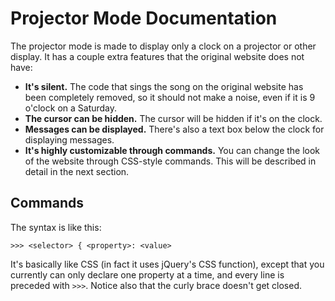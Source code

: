 # Projector Mode Documentation
The projector mode is made to display only a clock on a projector or other display. It has a couple extra features that the original website does not have:

- **It's silent.** The code that sings the song on the original website has been completely removed, so it should not make a noise, even if it is 9 o'clock on a Saturday.
- **The cursor can be hidden.** The cursor will be hidden if it's on the clock.
- **Messages can be displayed.** There's also a text box below the clock for displaying messages.
- **It's highly customizable through commands.** You can change the look of the website through CSS-style commands. This will be described in detail in the next section.

## Commands
The syntax is like this: 
```
>>> <selector> { <property>: <value>
```
It's basically like CSS (in fact it uses jQuery's CSS function), except that you currently can only declare one property at a time, and every line is preceded with `>>>`. Notice also that the curly brace doesn't get closed. 
